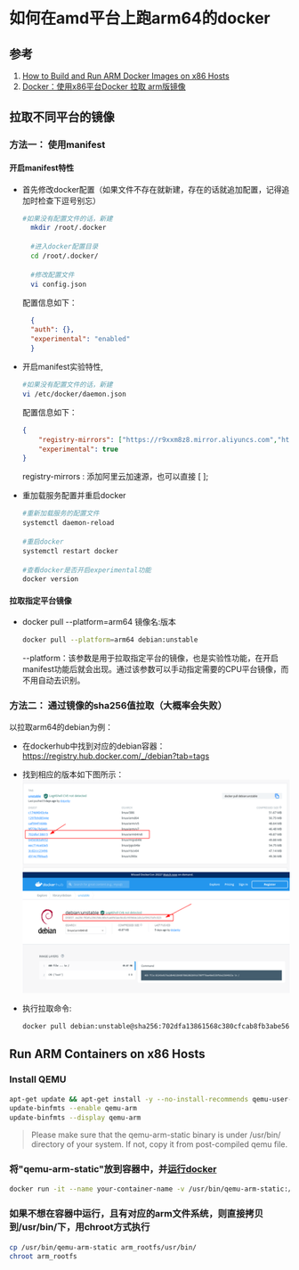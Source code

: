 # 如何在amd平台上跑arm64的docker

## 参考

1. [How to Build and Run ARM Docker Images on x86 Hosts](https://matchboxdorry.gitbooks.io/matchboxblog/content/blogs/build_and_run_arm_images.html)
2. [Docker：使用x86平台Docker 拉取 arm版镜像](https://www.cnblogs.com/nhdlb/p/15233410.html)

## 拉取不同平台的镜像

### 方法一： 使用manifest

#### 开启manifest特性

- 首先修改docker配置（如果文件不存在就新建，存在的话就追加配置，记得追加时检查下逗号别忘）

  ```sh
  #如果没有配置文件的话，新建
    mkdir /root/.docker

    #进入docker配置目录
    cd /root/.docker/

    #修改配置文件
    vi config.json
  ```

  配置信息如下：

  ```json
    {
    "auth": {},
    "experimental": "enabled"   
    }
  ```

- 开启manifest实验特性,

    ```sh
    #如果没有配置文件的话，新建
    vi /etc/docker/daemon.json
    ```

    配置信息如下：

    ```json
    {
        "registry-mirrors": ["https://r9xxm8z8.mirror.aliyuncs.com","https://registry.docker-cn.com"],
        "experimental": true  
    }
    ```

    registry-mirrors : 添加阿里云加速源，也可以直接 [ ];

- 重加载服务配置并重启docker

    ```sh
    #重新加载服务的配置文件
    systemctl daemon-reload

    #重启docker
    systemctl restart docker

    #查看docker是否开启experimental功能
    docker version 
    ```

#### 拉取指定平台镜像

- docker pull --platform=arm64 镜像名:版本

    ```sh
    docker pull --platform=arm64 debian:unstable
    ```

    --platform：该参数是用于拉取指定平台的镜像，也是实验性功能，在开启manifest功能后就会出现。通过该参数可以手动指定需要的CPU平台镜像，而不用自动去识别。

### 方法二： 通过镜像的sha256值拉取（大概率会失败）

以拉取arm64的debian为例：

- 在dockerhub中找到对应的debian容器：<https://registry.hub.docker.com/_/debian?tab=tags>
- 找到相应的版本如下图所示：![debian-arm64](./../picture/blog/debian-arm64.png)
  ![debian-arm64hash](../picture/blog/debian-arm64hash.png)
- 执行拉取命令:

  ```sh
  docker pull debian:unstable@sha256:702dfa13861568c380cfcab8fb3abe56c82cf69966dc143e2af5f617167c5223
  ```

## Run ARM Containers on x86 Hosts

### Install QEMU

```sh
apt-get update && apt-get install -y --no-install-recommends qemu-user-static binfmt-support
update-binfmts --enable qemu-arm
update-binfmts --display qemu-arm 
```

> Please make sure that the qemu-arm-static binary is under /usr/bin/ directory of your system. If not, copy it from post-compiled qemu file.

### 将"qemu-arm-static"放到容器中，并[运行docker](../docker.md)

```sh
docker run -it --name your-container-name -v /usr/bin/qemu-arm-static:/usr/bin/qemu-arm-static your-arm-image 
```

### 如果不想在容器中运行，且有对应的arm文件系统，则直接拷贝到/usr/bin/下，用chroot方式执行

```sh
cp /usr/bin/qemu-arm-static arm_rootfs/usr/bin/
chroot arm_rootfs
```
